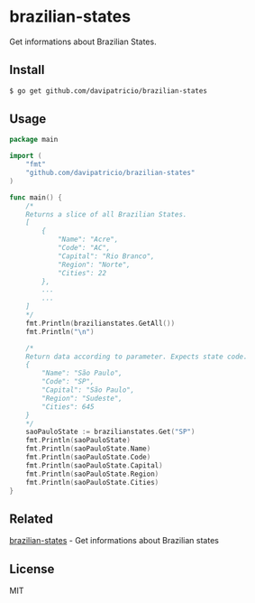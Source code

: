 # brazilian-states

Get informations about Brazilian States.

## Install

```sh
$ go get github.com/davipatricio/brazilian-states
```

## Usage
```go
package main

import (
    "fmt"
    "github.com/davipatricio/brazilian-states"
)

func main() {
    /*
    Returns a slice of all Brazilian States.
    [
        {
            "Name": "Acre",
            "Code": "AC",
            "Capital": "Rio Branco",
            "Region": "Norte",
            "Cities": 22
        },
        ...
        ...
    ]
    */
    fmt.Println(brazilianstates.GetAll())
    fmt.Println("\n")

    /*
    Return data according to parameter. Expects state code.
    {
        "Name": "São Paulo",
        "Code": "SP",
        "Capital": "São Paulo",
        "Region": "Sudeste",
        "Cities": 645
    }
    */
    saoPauloState := brazilianstates.Get("SP")
    fmt.Println(saoPauloState)
    fmt.Println(saoPauloState.Name)
    fmt.Println(saoPauloState.Code)
    fmt.Println(saoPauloState.Capital)
    fmt.Println(saoPauloState.Region)
    fmt.Println(saoPauloState.Cities)
}
```

## Related

[brazilian-states](https://github.com/fernandoporazzi/brazilian-states) - Get informations about Brazilian states

## License
MIT